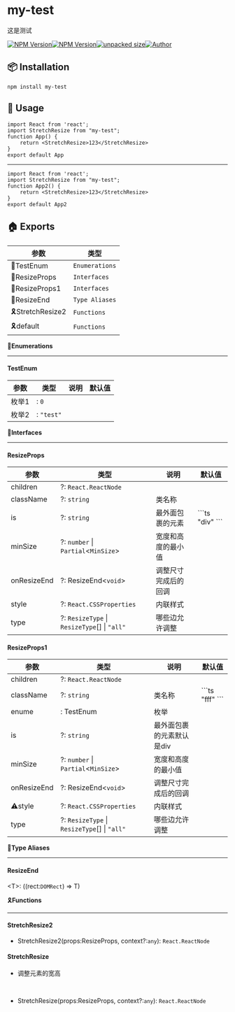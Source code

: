    

my-test
=======

这是测试

[![NPM Version](https://img.shields.io/npm/v/my-test?color=33cd56&logo=npm)](https://www.npmjs.com/package/my-test)[![NPM Version](https://img.shields.io/npm/dm/my-test.svg?style=flat-square)](https://www.npmjs.com/package/my-test)[![unpacked size](https://img.shields.io/npm/unpacked-size/my-test?color=green)](https://www.npmjs.com/package/my-test)[![Author](https://img.shields.io/badge/docs_by-robertpanvip-blue)](https://github.com/robertpanvip/es-pkg-doc.git)

📦 **Installation**
-------------------

    npm install my-test

🔨 **Usage**
------------

    import React from 'react';
    import StretchResize from "my-test";
    function App() {
        return <StretchResize>123</StretchResize>
    }
    export default App

  
  

------

    import React from 'react';
    import StretchResize from "my-test";
    function App2() {
        return <StretchResize>123</StretchResize>
    }
    export default App2

🏠 Exports
----------

### 

|参数|类型|
|---|---|
|💍TestEnum|`Enumerations`|
|📒ResizeProps|`Interfaces`|
|📒ResizeProps1|`Interfaces`|
|🧷ResizeEnd|`Type Aliases`|
|🎗️StretchResize2|`Functions`|
|🎗️default|`Functions`|

💍**Enumerations**


----------------------

#### TestEnum

|参数|类型|说明|默认值|
|---|---|---|---|
|枚举1|: `0`|||
|枚举2|: `"test"`|||

📒**Interfaces**


--------------------

#### ResizeProps

|参数|类型|说明|默认值|
|---|---|---|---|
|children|?: `React.ReactNode`|||
|className|?: `string`|类名称||
|is|?: `string`|最外面包裹的元素|\`\`\`ts "div" \`\`\`|
|minSize|?: `number` \| `Partial`<`MinSize`\>|宽度和高度的最小值||
|onResizeEnd|?: ResizeEnd<`void`\>|调整尺寸完成后的回调||
|style|?: `React.CSSProperties`|内联样式||
|type|?: `ResizeType` \| `ResizeType`\[\] \| `"all"`|哪些边允许调整||

#### ResizeProps1

|参数|类型|说明|默认值|
|---|---|---|---|
|children|?: `React.ReactNode`|||
|className|?: `string`|类名称|\`\`\`ts "fff" \`\`\`|
|enume|: TestEnum|枚举||
|is|?: `string`|最外面包裹的元素默认是div||
|minSize|?: `number` \| `Partial`<`MinSize`\>|宽度和高度的最小值||
|onResizeEnd|?: ResizeEnd<`void`\>|调整尺寸完成后的回调||
|⚠️style|?: `React.CSSProperties`|内联样式||
|type|?: `ResizeType` \| `ResizeType`\[\] \| `"all"`|哪些边允许调整||

🧷**Type Aliases**


----------------------

#### ResizeEnd

<T\>: ((rect:`DOMRect`) => T)

🎗️**Functions**


--------------------

#### StretchResize2

*   StretchResize2(props:ResizeProps, context?:`any`): `React.ReactNode`

#### StretchResize

*   调整元素的宽高
    
      
*   StretchResize(props:ResizeProps, context?:`any`): `React.ReactNode`